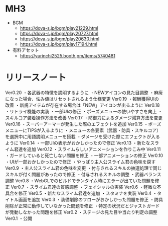 # MH3


- BGM
    - https://dova-s.jp/bgm/play21229.html
    - https://dova-s.jp/bgm/play20727.html
    - https://dova-s.jp/bgm/play20630.html
    - https://dova-s.jp/bgm/play17194.html
- 有料アセット
    - https://yurinchi2525.booth.pm/items/5740481


# リリースノート
Ver0.20
・各武器の特徴を説明するように
・NEWアイコンの見た目調整
・麻痺になった場合、怯み値はリセットされるよう仕様変更
Ver0.19
・報酬獲得UIの改善
・新規アイテムが存在する場合は「NEW」アイコンが出るように
Ver0.18
・リトライ機能の実装
・一部UIの修正
・ポーズメニューの使いやすさを向上
・スキルコア装着操作方法を改善
Ver0.17
・防御力によるダメージ減算方法を変更
Ver0.16
・スーパーアーマーが発生した際のエフェクトを追加
Ver0.15
・ポーズメニューにTIPSが入るように
・メニューの各要素（武器・防具・スキルコア）を選択中に用語説明メニューを搭載
・ダメージを受けた際にエフェクトが入るように
Ver0.14
・一部UIの表示がおかしかったので修正
Ver0.13
・新たなスライム君達を追加
Ver0.12
・スライムらしいアニメーションを作りこみ中
Ver0.11
・ガードしていると死亡しない問題を修正
・一部アニメーションの修正
Ver0.10
・UIが一部おかしかったので修正
・やっぱり主人公スライム君の色味を戻す
Ver0.9
・主人公スライム君の色味を変更
・付与されるスキルの抽選処理で同じスキルが付く問題があったので修正
・付与されるスキルの調整
・武器バランス調整
Ver0.8
・WebGLでのビルドでランタイム時にエラーが出ていた問題を修正
Ver0.7
・スライム君達の質感調整
・フェイシャルの実装
Ver0.6
・軽微な不具合を修正
Ver0.5
・新たなスライム君達を追加
・スタミナを実装
Ver0.4
・タイトル画面を追加
Ver0.3
・装備削除のフローがおかしかった問題を修正
・防具削除が正常に動作していなかった問題を修正
・特定の状況だとジャストガードが発動しなかった問題を修正
Ver0.2
・ステージの見た目や当たり判定の調整
Ver0.1
・公開